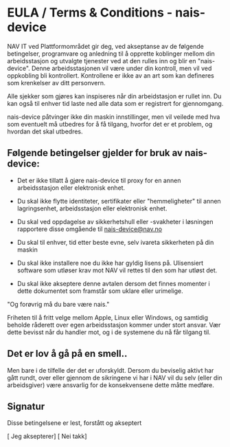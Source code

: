 # EULA / Terms & Conditions - nais-device

NAV IT ved Plattformområdet gir deg, ved akseptanse av de følgende betingelser, programvare og anledning til å opprette koblinger mellom din arbeidsstasjon og utvalgte tjenester ved at den rulles inn og blir en "nais-device".
Denne arbeidsstasjonen vil være under din kontroll, men vil ved oppkobling bli kontrollert. Kontrollene er ikke av an art som kan defineres som krenkelser av ditt personvern.

Alle sjekker som gjøres kan inspiseres når din arbeidstasjon er rullet inn. Du kan også til enhver tid laste ned alle data som er registrert for gjennomgang.

nais-device påtvinger ikke din maskin innstillinger, men vil veilede med hva som eventuelt må utbedres for å få tilgang, hvorfor det er et problem, og hvordan det skal utbedres.

## Følgende betingelser gjelder for bruk av nais-device:

- Det er ikke tillatt å gjøre nais-device til proxy for en annen arbeidsstasjon eller elektronisk enhet.

- Du skal ikke flytte identiteter, sertifikater eller "hemmeligheter" til annen lagringsenhet, arbeidsstasjon eller elektronisk enhet.

- Du skal ved oppdagelse av sikkerhetshull eller -svakheter i løsningen rapportere disse omgående til nais-device@nav.no

- Du skal til enhver, tid etter beste evne, selv ivareta sikkerheten på din maskin 

- Du skal ikke installere noe du ikke har gyldig lisens på. Ulisensiert software som utløser krav mot NAV vil rettes til den som har utløst det.

- Du skal ikke akseptere denne avtalen dersom det finnes momenter i dette dokumentet som framstår som uklare eller urimelige.

"Og forøvrig må du bare være nais."

Friheten til å fritt velge mellom Apple, Linux eller Windows, og samtidig beholde råderett over egen arbeidsstasjon kommer under stort ansvar. Vær dette bevisst når du handler mot, og i de systemene du nå får tilgang til.

## Det er lov å gå på en smell..

Men bare i de tilfelle der det er uforskyldt. Dersom du beviselig aktivt har gått rundt, over eller gjennom de sikringene vi har i NAV vil du selv (eller din arbeidsgiver) være ansvarlig for de konsekvensene dette måtte medføre.

## Signatur

Disse betingelsene er lest, forstått og akseptert

[ Jeg aksepterer]									    [ Nei takk]
